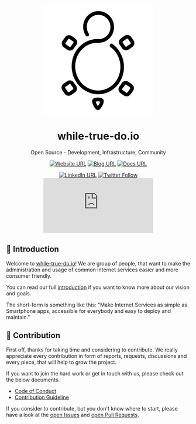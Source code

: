 <div align="center">

<!-- markdownlint-disable-next-line MD013 -->
<img src="https://github.com/whiletruedoio/.github/raw/main/docs/assets/logo/whiletruedoio_logo_light_round.png" width="300">

# while-true-do.io

Open Source - Development, Infrastructure, Community

[![Website URL](https://img.shields.io/static/v1?style=flat-square&label=Site&message=while-true-do.io)](https://while-true-do.io)
[![Blog URL](https://img.shields.io/static/v1?style=flat-square&label=Blog&message=blog.while-true-do.io)](https://blog.while-true-do.io)
[![Docs URL](https://img.shields.io/static/v1?style=flat-square&label=Docs&message=docs.while-true-do.io)](https://docs.while-true-do.io)

[![LinkedIn URL](https://img.shields.io/static/v1?style=flat-square&logo=LinkedIn&label=LinkedIn&message=whiletruedoio)](https://linkedin.com/company/whiletruedoio)
[![Twitter Follow](https://img.shields.io/twitter/follow/whiletruedoio?logo=twitter&style=flat-square)](https://twitter.com/whiletruedoio)
[![Matrix](https://img.shields.io/matrix/whiletruedoio-community:matrix.org?style=flat-square&label=matrix&logo=matrix)](https://matrix.to/#/#whiletruedoio-community:matrix.org)

</div>

## :book: Introduction

Welcome to [while-true-do.io](https://while-true-do.io)! We are group of
people, that want to make the administration and usage of common internet
services easier and more consumer friendly.

You can read our full
[introduction](https://github.com/whiletruedoio/.github/blob/main/docs/README.md)
if you want to know more about our vision and goals.

The short-form is something like this: "Make Internet Services as simple as
Smartphone apps, accessible for everybody and easy to deploy and maintain."

## :rocket: Contribution

First off, thanks for taking time and considering to contribute. We really
appreciate every contribution in form of reports, requests, discussions and
every piece, that will help to grow the project.

If you want to join the hard work or get in touch with us, please check out the
below documents.

- [Code of Conduct](https://github.com/whiletruedoio/.github/blob/main/docs/CODE_OF_CONDUCT.md)
- [Contribution Guideline](https://github.com/whiletruedoio/.github/blob/main/docs/CONTRIBUTING.md)

If you consider to contribute, but you don't know where to start, please have a
look at the
[open Issues](https://github.com/issues?q=is%3Aopen+is%3Aissue+org%3Awhiletruedoio+archived%3Afalse)
and
[open Pull Requests](https://github.com/pulls?q=is%3Aopen+is%3Apr+org%3Awhiletruedoio+archived%3Afalse).
